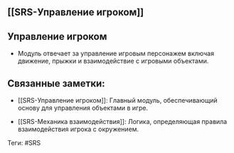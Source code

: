 ## [[SRS-Управление игроком]]

## Управление игроком

- Модуль отвечает за управление игровым персонажем включая движение, прыжки и взаимодействие с игровыми объектами.

## Связанные заметки:

- [[SRS-Управление игроком]]: Главный модуль, обеспечивающий основу для управления объектами в игре.

- [[SRS-Механика взаимодействия]]: Логика, определяющая правила взаимодействия игрока с окружением.

Теги: #SRS